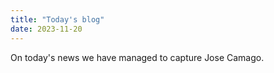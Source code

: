 ```yaml
---
title: "Today's blog"
date: 2023-11-20
---
```


On today's news we have managed to capture Jose Camago.
